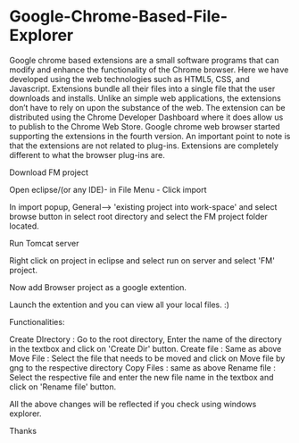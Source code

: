 # Google-Chrome-Based-File-Explorer
Google chrome based extensions are a small software programs that can modify and enhance the functionality of the Chrome browser. Here we have developed using the web technologies such as HTML5, CSS, and Javascript. Extensions bundle all their files into a single file that the user downloads and installs. Unlike an simple web applications, the extensions don’t have to rely on upon the substance of the web. The extension can be distributed using the Chrome Developer Dashboard where it does allow us to publish to the Chrome Web Store. Google chrome web browser started supporting the extensions in the fourth version. An important point to note is that the extensions are not related to plug-ins. Extensions are completely different to what the browser plug-ins are.

Download FM project

Open eclipse/(or any IDE)- in File Menu - Click import

In import popup, General--> 'existing project into work-space' and select browse button in select root directory and select the FM project folder located.

Run Tomcat server

Right click on project in eclipse and select run on server and select 'FM' project.

Now add Browser project as a google extention.

Launch the extention and you can view all your local files. :)

Functionalities:


Create DIrectory : Go to the root directory, Enter the name of the directory in the textbox and click on 'Create Dir' button.
Create file : Same as above
Move File : Select the file that needs to be moved and click on Move file by gng to the respective directory
Copy Files : same as above
Rename file : Select the respective file and enter the new file name in the textbox and click on 'Rename file' button.


All the above changes will be reflected if you check using windows explorer.

Thanks
